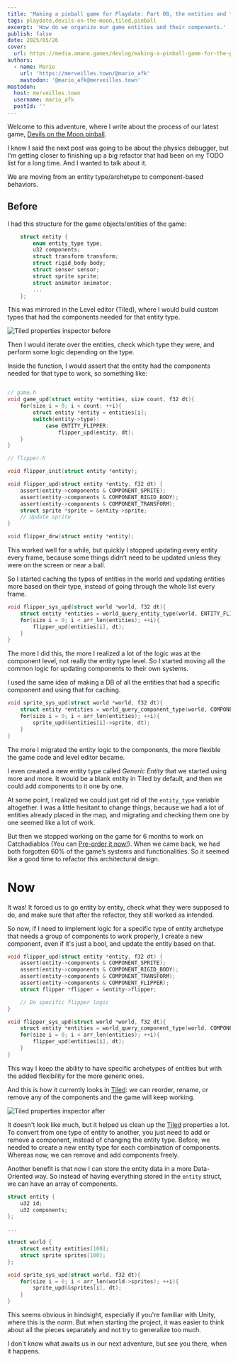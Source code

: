 ```yaml
---
title: 'Making a pinball game for Playdate: Part 08, the entities and their components'
tags: playdate,devils-on-the-moon,tiled,pinball
excerpt: 'How do we organize our game entities and their components.'
publish: false
date: 2025/05/26
cover:
  url: https://media.amano.games/devlog/making-a-pinball-game-for-the-playdate-part-08-the-entities-and-their-components/entities-components-cover.png
authors:
  - name: Mario
    url: 'https://merveilles.town/@mario_afk'
    mastodon: '@mario_afk@merveilles.town'
mastodon:
  host: merveilles.town
  username: mario_afk
  postId: ''
---
```


Welcome to this adventure, where I write about the process of our latest game, [Devils on the Moon pinball](https://play.date/games/devils-on-the-moon-pinball/).

I know I said the next post was going to be about the physics debugger, but I'm getting closer to finishing up a big refactor that had been on my TODO list for a long time. And I wanted to talk about it.

We are moving from an entity type/archetype to component-based behaviors.

## Before

I had this structure for the game objects/entities of the game:

```c
	struct entity {
		enum entity_type type;
		u32 components;
		struct transform transform;
		struct rigid_body body;
		struct sensor sensor;
		struct sprite sprite;
		struct animator animator;
		...
	};

```

This was mirrored in the Level editor (Tiled), where I would build custom types that had the components needed for that entity type.

![Tiled properties inspector before](https://media.amano.games/devlog/making-a-pinball-game-for-the-playdate-part-08-the-entities-and-their-components/tiled_properties_before.png)

Then I would iterate over the entities, check which type they were, and perform some logic depending on the type.

Inside the function, I would assert that the entity had the components needed for that type to work, so something like:

```c

// game.h
void game_upd(struct entity *entities, size count, f32 dt){
	for(size i = 0; i < count; ++i){
		struct entity *entity = entities[i];
		switch(entity->type):
			case ENTITY_FLIPPER:
				flipper_upd(entity, dt);
	}
}

// flipper.h

void flipper_init(struct entity *entity);

void flipper_upd(struct entity *entity, f32 dt) {
	assert(entity->components & COMPONENT_SPRITE);
	assert(entity->components & COMPONENT_RIGID_BODY);
	assert(entity->components & COMPONENT_TRANSFORM);
	struct sprite *sprite = &entity->sprite;
	// Update sprite
}

void flipper_drw(struct entity *entity);

```

This worked well for a while, but quickly I stopped updating every entity every frame, because some things didn’t need to be updated unless they were on the screen or near a ball.

So I started caching the types of entities in the world and updating entities more based on their type, instead of going through the whole list every frame.

```c
void flipper_sys_upd(struct world *world, f32 dt){
	struct entity *entities = world_query_entity_type(world, ENTITY_FLIPPER);
	for(size i = 0; i < arr_len(entities); ++i){
		flipper_upd(entities[i], dt);
	}
}

```

The more I did this, the more I realized a lot of the logic was at the component level, not really the entity type level. So I started moving all the common logic for updating components to their own systems.

I used the same idea of making a DB of all the entities that had a specific component and using that for caching.

```c
void sprite_sys_upd(struct world *world, f32 dt){
	struct entity *entities = world_query_component_type(world, COMPONENT_SPRITE);
	for(size i = 0; i < arr_len(entities); ++i){
		sprite_upd(&entities[i]->sprite, dt);
	}
}

```

The more I migrated the entity logic to the components, the more flexible the game code and level editor became.

I even created a new entity type called _Generic Entity_ that we started using more and more. It would be a blank entity in Tiled by default, and then we could add components to it one by one.

At some point, I realized we could just get rid of the `entity_type` variable altogether. I was a little hesitant to change things, because we had a lot of entities already placed in the map, and migrating and checking them one by one seemed like a lot of work.

But then we stopped working on the game for 6 months to work on Catchadiablos (You can [Pre-order it now!](https://play.date/games/seasons/two/)). When we came back, we had both forgotten 60% of the game’s systems and functionalities. So it seemed like a good time to refactor this architectural design.

# Now

It was! It forced us to go entity by entity, check what they were supposed to do, and make sure that after the refactor, they still worked as intended.

So now, if I need to implement logic for a specific type of entity archetype that needs a group of components to work properly, I create a new component, even if it's just a bool, and update the entity based on that.

```c
void flipper_upd(struct entity *entity, f32 dt) {
	assert(entity->components & COMPONENT_SPRITE);
	assert(entity->components & COMPONENT_RIGID_BODY);
	assert(entity->components & COMPONENT_TRANSFORM);
	assert(entity->components & COMPONENT_FLIPPER);
	struct flipper *flipper = &entity->flipper;

	// Do specific flipper logic
}

void flipper_sys_upd(struct world *world, f32 dt){
	struct entity *entities = world_query_component_type(world, COMPONENT_FLIPPER);
	for(size i = 0; i < arr_len(entities); ++i){
		flipper_upd(entities[i], dt);
	}
}

```

This way I keep the ability to have specific archetypes of entities but with the added flexibility for the more generic ones.

And this is how it currently looks in [Tiled](https://www.mapeditor.org/): we can reorder, rename, or remove any of the components and the game will keep working.

![Tiled properties inspector after](https://media.amano.games/devlog/making-a-pinball-game-for-the-playdate-part-08-the-entities-and-their-components/tiled_properties_now.png)

It doesn't look like much, but it helped us clean up the [Tiled](https://www.mapeditor.org/) properties a lot. To convert from one type of entity to another, you just need to add or remove a component, instead of changing the entity type. Before, we needed to create a new entity type for each combination of components. Whereas now, we can remove and add components freely.

Another benefit is that now I can store the entity data in a more Data-Oriented way. So instead of having everything stored in the `entity` struct, we can have an array of components.

```c
struct entity {
	u32 id;
	u32 components;
};

...

struct world {
	struct entity entities[100];
	struct sprite sprites[100];
};

void sprite_sys_upd(struct world, f32 dt){
	for(size i = 0; i < arr_len(world->sprites); ++i){
		sprite_upd(&sprites[i], dt);
	}
}

```

This seems obvious in hindsight, especially if you're familiar with Unity, where this is the norm. But when starting the project, it was easier to think about all the pieces separately and not try to generalize too much.

I don't know what awaits us in our next adventure, but see you there, when it happens.
